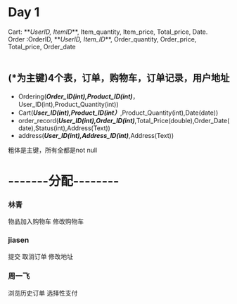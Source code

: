 <h1>Day 1</h1>
 Cart: **<i>UserID, ItemID</i>**, Item_quantity, Item_price, Total_price, Date.<br/>
 Order :OrderID, **<i>UserID, Item_ID</i>**, Order_quantity, Order_price, Total_price, Order_date<br/><br/>
 

## (*为主键)4个表，订单，购物车，订单记录，用户地址
- Ordering(<i>**Order_ID(int),Product_ID(int)**</i>，User_ID(int),Product_Quantity(int))
- Cart(<i>**User_ID(int),Product_ID(int）**</i>,Product_Quantity(int),Date(date))
- order_record(<i>**User_ID(int),Order_ID(int)**</i>,Total_Price(double),Order_Date(date),Status(int),Address(Text))
- address(<i>**User_ID(int),Address_ID(int)**</i>,Address(Text)) 

粗体是主键，所有全都是not null
<h1>-------分配-------- </h1>


<h3>林青</h3>
物品加入购物车
修改购物车

<h3>jiasen</h3>
提交
取消订单
修改地址

<h3>周一飞</h3>
浏览历史订单
选择性支付
